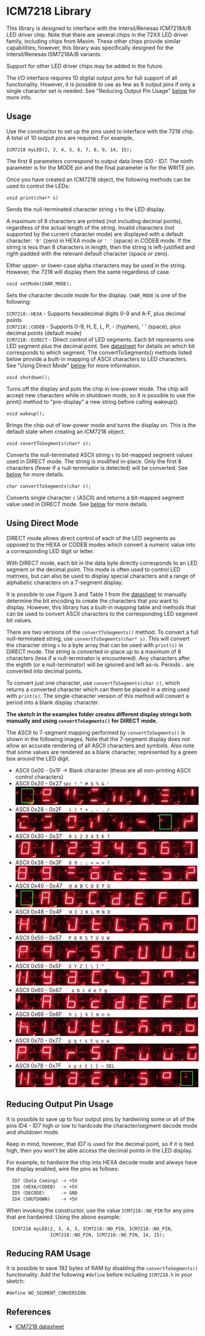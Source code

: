 ICM7218 Library
====================

This library is designed to interface with the Intersil/Renesas ICM7218A/B LED driver chip. Note that there are several chips in the 72XX LED driver family, including chips from Maxim. These other chips provide similar capabilities; however, this library was specifically designed for the Intersil/Renesas ISM7218A/B variants.

Support for other LED driver chips may be added in the future.

The I/O interface requires 10 digital output pins for full support of
all functionality. However, it is possible to use as few as 6 output
pins if only a single character set is needed. See "Reducing Output Pin Usage" [below][1] for more info.

[1]: #reducing-output-pin-usage

Usage
-----

Use the constructor to set up the pins used to interface with the 7218 chip. A total of 10 output pins are required. For example,

    ICM7218 myLED(2, 3, 4, 5, 6, 7, 8, 9, 14, 15);

The first 8 parameters correspond to output data lines ID0 - ID7. The ninth parameter is for the MODE pin and the final parameter is for the WRITE pin.

Once you have created an ICM7218 object, the following methods can be
used to control the LEDs:

    void print(char* s)
  Sends the null-terminated character string `s` to the LED display.

  A maximum of 8 characters are printed (not including decimal points),
  regardless of the actual length of the string. Invalid characters (not supported by the current character mode) are displayed with a default character: `'0'` (zero) in HEXA mode or `' '` (space) in CODEB mode. If the string is less than 8 characters in length, then the string is left-justified and right-padded with the relevant default character (space or zero).

  Either upper- or lower-case alpha characters may be used in the string. However, the 7218 will display them the same regardless of case.

    void setMode(CHAR_MODE);
  Sets the character decode mode for the display. `CHAR_MODE` is one of the following:

`ICM7218::HEXA` - Supports hexadecimal digits 0-9 and A-F, plus decimal points  
`ICM7218::CODEB` - Supports 0-9, H, E, L, P, - (hyphen), ' ' (space), plus decimal points (default mode)  
`ICM7218::DIRECT` - Direct control of LED segments. Each bit represents one LED segment plus the decimal point. See [datasheet][2] for details on which bit corresponds to which segment. The convertToSegments() methods listed below provide a built-in mapping of ASCII characters to LED characters. See "Using Direct Mode" [below][3] for more information.

[2]: https://www.intersil.com/content/dam/Intersil/documents/icm7/icm7218.pdf
[3]: #using-direct-mode

    void shutdown();
  Turns off the display and puts the chip in low-power mode. The chip will accept new characters while in shutdown mode, so it is possible to use the print() method to "pre-display" a new string before calling wakeup().

    void wakeup();
  Brings the chip out of low-power mode and turns the display on. This is the default state when creating an ICM7218 object.

    void covertToSegments(char* s);
  Converts the null-terminated ASCII string `s` to bit-mapped segment values used in DIRECT mode. The string is modified in-place. Only the first 8 characters (fewer if a null-terminator is detected) will be converted. See [below][3] for more details.

    char convertToSegments(char c);
  Converts single character `c` (ASCII) and returns a bit-mapped segment value used in DIRECT mode. See [below][3] for more details.

Using Direct Mode
-----------------

DIRECT mode allows direct control of each of the LED segments as opposed to the HEXA or CODEB modes which convert a numeric value into a corresponding LED digit or letter.

With DIRECT mode, each bit in the data byte directly corresponds to an LED segment or the decimal point. This mode is often used to control LED matrixes, but can also be used to display special characters and a range of alphabetic characters on a 7-segment display.

It is possible to use Figure 3 and Table 1 from the [datasheet][2] to manually determine the bit encoding to create the characters that you want to display. However, this library has a built-in mapping table and methods that can be used to convert ASCII characters to the corresponding LED segment bit values.

There are two versions of the `convertToSegments()` method. To convert a full null-terminated string, use `convertToSegments(char* s)`. This will convert the character string `s` to a byte array that can be used with `print(s)` in DIRECT mode. The string is converted in-place up to a maximum of 8 characters (less if a null-terminator is encountered). Any characters after the eighth (or a null-terminator) will be ignored and left as-is. Periods `.` are converted into decimal points.

To convert just one character, use `convertToSegments(char c)`, which returns a converted character which can them be placed in a string used with `print(s)`. The single-character version of this method will convert a period into a blank display character.

**The sketch in the examples folder creates different display strings both manually and using `convertToSegments()` for DIRECT mode.**

The ASCII to 7-segment mapping performed by `convertToSegments()` is shown in the following images. Note that the 7-segment display does not allow an accurate rendering of all ASCII characters and symbols. Also note that some values are rendered as a blank character, represented by a green box around the LED digit.

* ASCII 0x00 - 0x1F -> Blank character (these are all non-printing ASCII control characters)
* ASCII 0x20 - 0x27 `spc ! " # $ % & '` ![0x20-0x27][20]
* ASCII 0x28 - 0x2F `  ( ) * + , - . /` ![0x28-0x2F][28]
* ASCII 0x30 - 0x37 `  0 1 2 3 4 5 6 7` ![0x30-0x37][30]
* ASCII 0x38 - 0x3F `  8 9 : ; < = > ?` ![0x38-0x3F][38]
* ASCII 0x40 - 0x47 `  @ A B C D E F G` ![0x40-0x47][40]
* ASCII 0x48 - 0x4F `  H I J K L M N O` ![0x48-0x4F][48]
* ASCII 0x50 - 0x57 `  P Q R S T U V W` ![0x50-0x57][50]
* ASCII 0x58 - 0x5F `  X Y Z [ \ ] ^ _` ![0x58-0x5F][58]
* ASCII 0x60 - 0x67 `` ` a b c d e f g`` ![0x60-0x67][60]
* ASCII 0x68 - 0x6F `  h i j k l m n o` ![0x68-0x6F][68]
* ASCII 0x70 - 0x77 `  p q r s t u v w` ![0x70-0x77][70]
* ASCII 0x78 - 0x7F `  x y z { | } ~ DEL` ![0x78-0x7F][78]

[20]: jpg/ascii20-27.jpg "ASCII 0x20-0x27"
[28]: jpg/ascii28-2f.jpg "ASCII 0x28-0x2F"
[30]: jpg/ascii30-37.jpg "ASCII 0x30-0x37"
[38]: jpg/ascii38-3f.jpg "ASCII 0x38-0x3F"
[40]: jpg/ascii40-47.jpg "ASCII 0x40-0x47"
[48]: jpg/ascii48-4f.jpg "ASCII 0x48-0x4F"
[50]: jpg/ascii50-57.jpg "ASCII 0x50-0x57"
[58]: jpg/ascii58-5f.jpg "ASCII 0x58-0x5F"
[60]: jpg/ascii60-67.jpg "ASCII 0x60-0x67"
[68]: jpg/ascii68-6f.jpg "ASCII 0x60-0x6F"
[70]: jpg/ascii70-77.jpg "ASCII 0x70-0x77"
[78]: jpg/ascii78-7f.jpg "ASCII 0x78-0x7F"



Reducing Output Pin Usage
-------------------------

It is possible to save up to four output pins by hardwiring some or all of the pins ID4 - ID7 high or low to hardcode the character/segment decode mode and shutdown mode.

Keep in mind, however, that ID7 is used for the decimal point, so if it is tied high, then you won't be able access the decimal points in the LED display.

For example, to hardwire the chip into HEXA decode mode and always have the display enabled, wire the pins as follows:

      ID7 (Data Coming) -> +5V
      ID6 (HEXA/CODEB)  -> +5V
      ID5 (DECODE)      -> GND
      ID4 (SHUTDOWN)    -> +5V

When invoking the constructor, use the value `ICM7218::NO_PIN` for any pins that are hardwired. Using the above example:

      ICM7218 myLED(2, 3, 4, 5, ICM7218::NO_PIN, ICM7218::NO_PIN,
                    ICM7218::NO_PIN, ICM7218::NO_PIN, 14, 15);

Reducing RAM Usage
------------------
It is possible to save 192 bytes of RAM by disabling the `convertToSegments()` functionality. Add the following `#define` before including `ICM7218.h` in your sketch:

    #define NO_SEGMENT_CONVERSION


References
----------
+ [ICM7218 datasheet](https://www.intersil.com/content/dam/Intersil/documents/icm7/icm7218.pdf)

